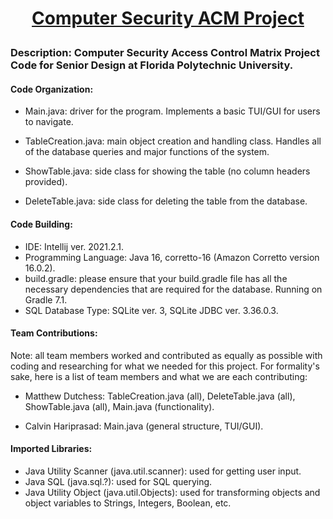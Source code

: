 # <p align="center">**<u>Computer Security ACM Project</u>**</p>

### **Description:** Computer Security Access Control Matrix Project Code for Senior Design at Florida Polytechnic University. 

#### **Code Organization:** 

- Main.java: driver for the program. Implements a basic TUI/GUI for users to navigate.

- TableCreation.java: main object creation and handling class. Handles all of the database queries and major functions of the system.

- ShowTable.java: side class for showing the table (no column headers provided).

- DeleteTable.java: side class for deleting the table from the database.
  

#### **Code Building:** 

- IDE: Intellij ver. 2021.2.1.
- Programming Language: Java 16, corretto-16 (Amazon Corretto version 16.0.2).
- build.gradle: please ensure that your build.gradle file has all the necessary dependencies that are required for the database. Running on Gradle 7.1.
- SQL Database Type: SQLite ver. 3, SQLite JDBC ver. 3.36.0.3.



#### **Team Contributions:**

Note: all team members worked and contributed as equally as possible with coding and researching for what we needed for this project. For formality's sake, here is a list of team members and what we are each contributing:

- Matthew Dutchess: TableCreation.java (all), DeleteTable.java (all), ShowTable.java (all), Main.java (functionality). 

- Calvin Hariprasad: Main.java (general structure, TUI/GUI).

  

#### **Imported Libraries:** 

- Java Utility Scanner (java.util.scanner): used for getting user input.
- Java SQL (java.sql.?): used for SQL querying.
- Java Utility Object (java.util.Objects): used for transforming objects and object variables to Strings, Integers, Boolean, etc.
